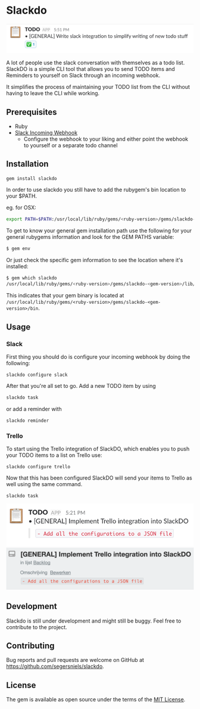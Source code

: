 # Slackdo
![example](img/task-example.png)

A lot of people use the slack conversation with themselves as a todo list. SlackDO is a simple CLI tool that allows you to send TODO items and Reminders to yourself on Slack through an incoming webhook.

It simplifies the process of maintaining your TODO list from the CLI without having to leave the CLI while working.

## Prerequisites
- Ruby
- [Slack Incoming Webhook](https://my.slack.com/services/new/incoming-webhook)
  - Configure the webhook to your liking and either point the webhook to yourself or a separate todo channel

## Installation
```
gem install slackdo
```

In order to use slackdo you still have to add the rubygem's bin location to your $PATH.

eg. for OSX:

```bash
export PATH=$PATH:/usr/local/lib/ruby/gems/<ruby-version>/gems/slackdo-<gem-version>/bin
```

To get to know your general gem installation path use the following for your general rubygems information and look for the GEM PATHS variable:

```bash
$ gem env
```

Or just check the specific gem information to see the location where it's installed:

```bash
$ gem which slackdo
/usr/local/lib/ruby/gems/<ruby-version>/gems/slackdo-<gem-version>/lib/slackdo.rb
```

This indicates that your gem binary is located at `/usr/local/lib/ruby/gems/<ruby-version>/gems/slackdo-<gem-version>/bin`.

## Usage
### Slack
First thing you should do is configure your incoming webhook by doing the following:

```
slackdo configure slack
```

After that you're all set to go.
Add a new TODO item by using

```ruby
slackdo task
```
or add a reminder with

```ruby
slackdo reminder
```

### Trello
To start using the Trello integration of SlackDO, which enables you to push your TODO items to a list on Trello use:

```
slackdo configure trello
```

Now that this has been configured SlackDO will send your items to Trello as well using the same command.

```
slackdo task
```

![example](img/slack-task.png)
![example](img/trello-card.png)

## Development

Slackdo is still under development and might still be buggy. Feel free to contribute to the project.

## Contributing

Bug reports and pull requests are welcome on GitHub at https://github.com/segersniels/slackdo.

## License

The gem is available as open source under the terms of the [MIT License](https://opensource.org/licenses/MIT).
